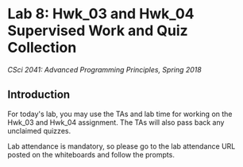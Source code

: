 # Lab 8: Hwk_03 and Hwk_04 Supervised Work and Quiz Collection

*CSci 2041: Advanced Programming Principles, Spring 2018*

## Introduction

For today's lab, you may use the TAs and lab time for working on the Hwk_03 and Hwk_04 assignment. The TAs will also pass back any unclaimed quizzes.

Lab attendance is mandatory, so please go to the lab attendance URL posted on the whiteboards and follow the prompts.
